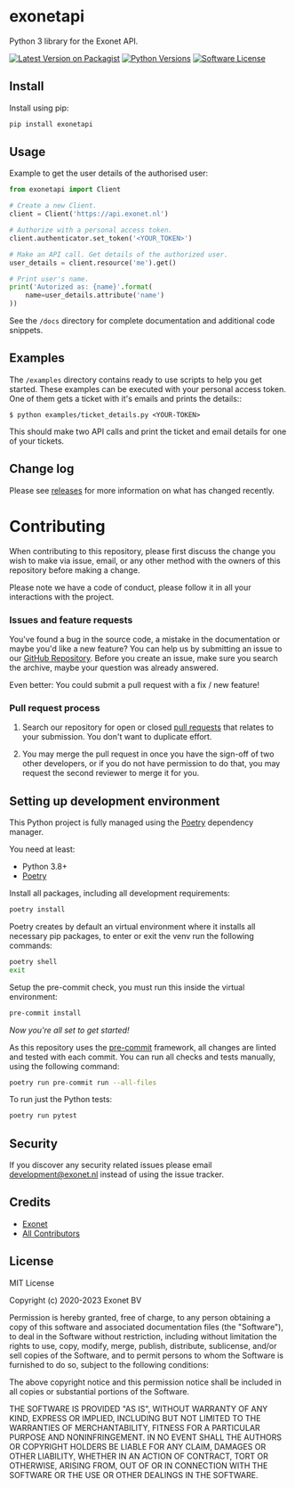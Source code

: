 # exonetapi
Python 3 library for the Exonet API.

[![Latest Version on Packagist][ico-version]][link-pypi]
[![Python Versions][ico-pyversions]][link-pypi]
[![Software License][ico-license]](LICENSE.md)

## Install
Install using pip:

```bash
pip install exonetapi
```

## Usage
Example to get the user details of the authorised user:

```py
from exonetapi import Client

# Create a new Client.
client = Client('https://api.exonet.nl')

# Authorize with a personal access token.
client.authenticator.set_token('<YOUR_TOKEN>')

# Make an API call. Get details of the authorized user.
user_details = client.resource('me').get()

# Print user's name.
print('Autorized as: {name}'.format(
    name=user_details.attribute('name')
))
```

See the `/docs` directory for complete documentation and additional code snippets.

## Examples

The `/examples` directory contains ready to use scripts to help you get started. These examples can be executed with your personal access token. One of them gets a ticket with it's emails and prints the details::

```
$ python examples/ticket_details.py <YOUR-TOKEN>
```
This should make two API calls and print the ticket and email details for one of your tickets.

## Change log

Please see [releases][link-releases] for more information on what has changed recently.

# Contributing

When contributing to this repository, please first discuss the change you wish
to make via issue, email, or any other method with the owners of this repository
before making a change.

Please note we have a code of conduct, please follow it in all your interactions
with the project.

### Issues and feature requests

You've found a bug in the source code, a mistake in the documentation or maybe
you'd like a new feature? You can help us by submitting an issue to our
[GitHub Repository][github]. Before you create an issue, make sure you search
the archive, maybe your question was already answered.

Even better: You could submit a pull request with a fix / new feature!

### Pull request process

1. Search our repository for open or closed [pull requests][prs] that relates
   to your submission. You don't want to duplicate effort.

2. You may merge the pull request in once you have the sign-off of two other
   developers, or if you do not have permission to do that, you may request
   the second reviewer to merge it for you.

## Setting up development environment

This Python project is fully managed using the [Poetry][poetry] dependency
manager.

You need at least:

- Python 3.8+
- [Poetry][poetry-install]

Install all packages, including all development requirements:

```bash
poetry install
```

Poetry creates by default an virtual environment where it installs all
necessary pip packages, to enter or exit the venv run the following commands:

```bash
poetry shell
exit
```

Setup the pre-commit check, you must run this inside the virtual environment:

```bash
pre-commit install
```

*Now you're all set to get started!*

As this repository uses the [pre-commit][pre-commit] framework, all changes
are linted and tested with each commit. You can run all checks and tests
manually, using the following command:

```bash
poetry run pre-commit run --all-files
```

To run just the Python tests:

```bash
poetry run pytest
```

## Security

If you discover any security related issues please email [development@exonet.nl](mailto:development@exonet.nl) instead
of using the issue tracker.


## Credits

- [Exonet][link-author]
- [All Contributors][link-contributors]


## License

MIT License

Copyright (c) 2020-2023 Exonet BV

Permission is hereby granted, free of charge, to any person obtaining a copy
of this software and associated documentation files (the "Software"), to deal
in the Software without restriction, including without limitation the rights
to use, copy, modify, merge, publish, distribute, sublicense, and/or sell
copies of the Software, and to permit persons to whom the Software is
furnished to do so, subject to the following conditions:

The above copyright notice and this permission notice shall be included in all
copies or substantial portions of the Software.

THE SOFTWARE IS PROVIDED "AS IS", WITHOUT WARRANTY OF ANY KIND, EXPRESS OR
IMPLIED, INCLUDING BUT NOT LIMITED TO THE WARRANTIES OF MERCHANTABILITY,
FITNESS FOR A PARTICULAR PURPOSE AND NONINFRINGEMENT. IN NO EVENT SHALL THE
AUTHORS OR COPYRIGHT HOLDERS BE LIABLE FOR ANY CLAIM, DAMAGES OR OTHER
LIABILITY, WHETHER IN AN ACTION OF CONTRACT, TORT OR OTHERWISE, ARISING FROM,
OUT OF OR IN CONNECTION WITH THE SOFTWARE OR THE USE OR OTHER DEALINGS IN THE
SOFTWARE.

[ico-version]: https://img.shields.io/pypi/v/exonetapi.svg?style=flat-square
[ico-license]: https://img.shields.io/pypi/l/exonetapi.svg?style=flat-square
[ico-pyversions]: https://img.shields.io/pypi/pyversions/exonetapi.svg?style=flat-square

[github]: https://github.com/exonet/exonet-api-python/issues
[prs]: https://github.com/exonet/exonet-api-python/pulls

[link-pypi]: https://pypi.org/project/exonetapi/
[link-author]: https://github.com/exonet
[link-releases]: https://github.com/exonet/exonet-api-python/releases
[link-contributors]: ../../contributors

[poetry-install]: https://python-poetry.org/docs/#installation
[poetry]: https://python-poetry.org
[pre-commit]: https://pre-commit.com
